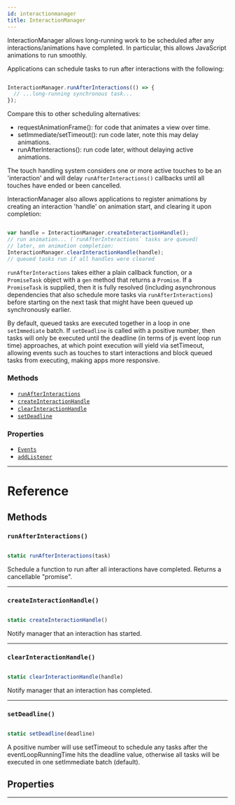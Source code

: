 ```yaml
---
id: interactionmanager
title: InteractionManager
---
```


InteractionManager allows long-running work to be scheduled after any interactions/animations have completed. In particular, this allows JavaScript animations to run smoothly.

Applications can schedule tasks to run after interactions with the following:


```javascript

InteractionManager.runAfterInteractions(() => {
  // ...long-running synchronous task...
});

```


Compare this to other scheduling alternatives:

* requestAnimationFrame(): for code that animates a view over time.
* setImmediate/setTimeout(): run code later, note this may delay animations.
* runAfterInteractions(): run code later, without delaying active animations.

The touch handling system considers one or more active touches to be an 'interaction' and will delay `runAfterInteractions()` callbacks until all touches have ended or been cancelled.

InteractionManager also allows applications to register animations by creating an interaction 'handle' on animation start, and clearing it upon completion:


```javascript

var handle = InteractionManager.createInteractionHandle();
// run animation... (`runAfterInteractions` tasks are queued)
// later, on animation completion:
InteractionManager.clearInteractionHandle(handle);
// queued tasks run if all handles were cleared

```


`runAfterInteractions` takes either a plain callback function, or a `PromiseTask` object with a `gen` method that returns a `Promise`. If a `PromiseTask` is supplied, then it is fully resolved (including asynchronous dependencies that also schedule more tasks via `runAfterInteractions`) before starting on the next task that might have been queued up synchronously earlier.

By default, queued tasks are executed together in a loop in one `setImmediate` batch. If `setDeadline` is called with a positive number, then tasks will only be executed until the deadline (in terms of js event loop run time) approaches, at which point execution will yield via setTimeout, allowing events such as touches to start interactions and block queued tasks from executing, making apps more responsive.

### Methods

* [`runAfterInteractions`](../interactionmanager/#runafterinteractions)
* [`createInteractionHandle`](../interactionmanager/#createinteractionhandle)
* [`clearInteractionHandle`](../interactionmanager/#clearinteractionhandle)
* [`setDeadline`](../interactionmanager/#setdeadline)

### Properties

* [`Events`](../interactionmanager/#events)
* [`addListener`](../interactionmanager/#addlistener)

---

# Reference

## Methods

### `runAfterInteractions()`


```javascript

static runAfterInteractions(task)

```


Schedule a function to run after all interactions have completed. Returns a cancellable "promise".

---

### `createInteractionHandle()`


```javascript

static createInteractionHandle()

```


Notify manager that an interaction has started.

---

### `clearInteractionHandle()`


```javascript

static clearInteractionHandle(handle)

```


Notify manager that an interaction has completed.

---

### `setDeadline()`


```javascript

static setDeadline(deadline)

```


A positive number will use setTimeout to schedule any tasks after the eventLoopRunningTime hits the deadline value, otherwise all tasks will be executed in one setImmediate batch (default).

## Properties

---

